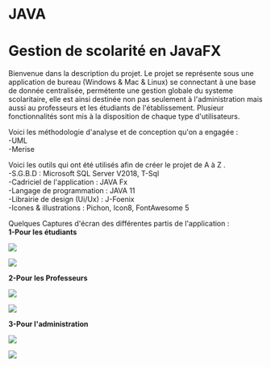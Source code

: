 # JAVA
# Gestion de scolarité en JavaFX

Bienvenue dans la description du projet.
Le projet se représente sous une application de bureau (Windows & Mac & Linux) se connectant à une base de donnée centralisée, permétente une gestion globale du systeme scolaritaire, elle est ainsi destinée non pas seulement à l'administration mais aussi au professeurs et les étudiants de l'établissement. Plusieur fonctionnalités sont mis à la disposition de chaque type d'utilisateurs.

Voici les méthodologie d'analyse et de conception qu'on a engagée :  
-UML  
-Merise

Voici les outils qui ont été utilisés afin de créer le projet de A à Z .  
-S.G.B.D : Microsoft SQL Server V2018, T-Sql  
-Cadriciel de l'application : JAVA Fx  
-Langage de programmation : JAVA 11  
-Librairie de design (Ui/Ux) : J-Foenix  
-Icones & illustrations : Pichon, Icon8, FontAwesome 5  

Quelques Captures d'écran des différentes partis de l'application :  
**1-Pour les étudiants**

![](https://github.com/AppScolarite/AppGestionScolarite/blob/master/imgs/scr_etudiant_1.png)  

![](https://github.com/AppScolarite/AppGestionScolarite/blob/master/imgs/scr_etudiant_2.png)

**2-Pour les Professeurs**

![](https://github.com/AppScolarite/AppGestionScolarite/blob/master/imgs/scr_prof_1.png)  

![](https://github.com/AppScolarite/AppGestionScolarite/blob/master/imgs/scr_prof_2.png)  

**3-Pour l'administration**

![](https://github.com/AppScolarite/AppGestionScolarite/blob/master/imgs/scr_admin_1.png)  

![](https://github.com/AppScolarite/AppGestionScolarite/blob/master/imgs/scr_admin_2.png)
